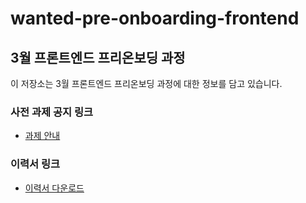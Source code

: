 # wanted-pre-onboarding-frontend

## 3월 프론트엔드 프리온보딩 과정

이 저장소는 3월 프론트엔드 프리온보딩 과정에 대한 정보를 담고 있습니다.

### 사전 과제 공지 링크
- [과제 안내](https://github.com/summerdidi/wanted-pre-onboarding-frontend-challenge-19)

### 이력서 링크
- [이력서 다운로드](https://drive.google.com/file/d/14OYxT0QqPMk7F9pm_ZA_Dcj4Yd2R_FXs/view?usp=sharing)
